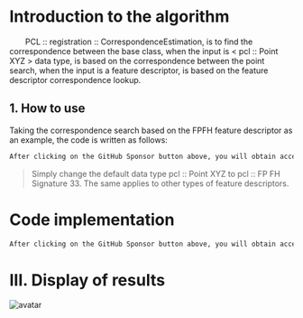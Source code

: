 #  Introduction to the algorithm 

   PCL :: registration :: CorrespondenceEstimation, is to find the correspondence between the base class, when the input is < pcl :: Point XYZ > data type, is based on the correspondence between the point search, when the input is a feature descriptor, is based on the feature descriptor correspondence lookup. 

##  1. How to use 

 Taking the correspondence search based on the FPFH feature descriptor as an example, the code is written as follows: 

  ```python  
After clicking on the GitHub Sponsor button above, you will obtain access permissions to my private code repository ( https://github.com/slowlon/my_code_bar ) to view this blog code. By searching the code number of this blog, you can find the code you need, code number is: 2024020309574299991
  ```  
>  Simply change the default data type pcl :: Point XYZ to pcl :: FP FH Signature 33. The same applies to other types of feature descriptors. 

#  Code implementation 

  ```python  
After clicking on the GitHub Sponsor button above, you will obtain access permissions to my private code repository ( https://github.com/slowlon/my_code_bar ) to view this blog code. By searching the code number of this blog, you can find the code you need, code number is: 2024020309574299991
  ```  
#  III. Display of results 

 ![avatar]( 20210407145050904.png) 

